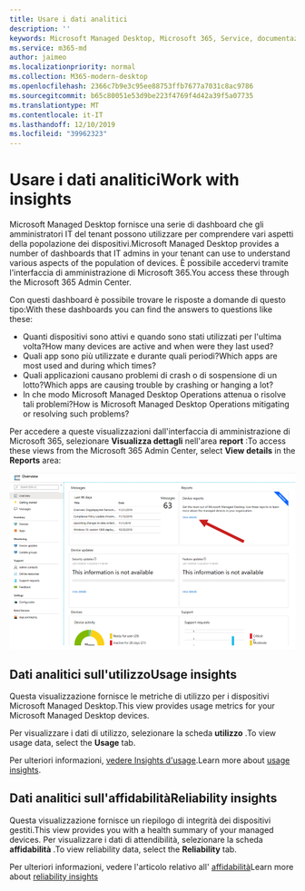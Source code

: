 ```yaml
---
title: Usare i dati analitici
description: ''
keywords: Microsoft Managed Desktop, Microsoft 365, Service, documentazione
ms.service: m365-md
author: jaimeo
ms.localizationpriority: normal
ms.collection: M365-modern-desktop
ms.openlocfilehash: 2366c7b9e3c95ee88753ffb7677a7031c8ac9786
ms.sourcegitcommit: b65c80051e53d9be223f4769f4d42a39f5a07735
ms.translationtype: MT
ms.contentlocale: it-IT
ms.lasthandoff: 12/10/2019
ms.locfileid: "39962323"
---
```

# <a name="work-with-insights"></a><span data-ttu-id="2ca8b-103">Usare i dati analitici</span><span class="sxs-lookup"><span data-stu-id="2ca8b-103">Work with insights</span></span>

<span data-ttu-id="2ca8b-104">Microsoft Managed Desktop fornisce una serie di dashboard che gli amministratori IT del tenant possono utilizzare per comprendere vari aspetti della popolazione dei dispositivi.</span><span class="sxs-lookup"><span data-stu-id="2ca8b-104">Microsoft Managed Desktop provides a number of dashboards that IT admins in your tenant can use to understand various aspects of the population of devices.</span></span> <span data-ttu-id="2ca8b-105">È possibile accedervi tramite l'interfaccia di amministrazione di Microsoft 365.</span><span class="sxs-lookup"><span data-stu-id="2ca8b-105">You access these through the Microsoft 365 Admin Center.</span></span>

<span data-ttu-id="2ca8b-106">Con questi dashboard è possibile trovare le risposte a domande di questo tipo:</span><span class="sxs-lookup"><span data-stu-id="2ca8b-106">With these dashboards you can find the answers to questions like these:</span></span>

- <span data-ttu-id="2ca8b-107">Quanti dispositivi sono attivi e quando sono stati utilizzati per l'ultima volta?</span><span class="sxs-lookup"><span data-stu-id="2ca8b-107">How many devices are active and when were they last used?</span></span>
- <span data-ttu-id="2ca8b-108">Quali app sono più utilizzate e durante quali periodi?</span><span class="sxs-lookup"><span data-stu-id="2ca8b-108">Which apps are most used and during which times?</span></span>
- <span data-ttu-id="2ca8b-109">Quali applicazioni causano problemi di crash o di sospensione di un lotto?</span><span class="sxs-lookup"><span data-stu-id="2ca8b-109">Which apps are causing trouble by crashing or hanging a lot?</span></span>
- <span data-ttu-id="2ca8b-110">In che modo Microsoft Managed Desktop Operations attenua o risolve tali problemi?</span><span class="sxs-lookup"><span data-stu-id="2ca8b-110">How is Microsoft Managed Desktop Operations mitigating or resolving such problems?</span></span>

<span data-ttu-id="2ca8b-111">Per accedere a queste visualizzazioni dall'interfaccia di amministrazione di Microsoft 365, selezionare **Visualizza dettagli** nell'area **report** :</span><span class="sxs-lookup"><span data-stu-id="2ca8b-111">To access these views from the Microsoft 365 Admin Center, select **View details** in the **Reports** area:</span></span>

![Interfaccia di amministrazione con area report nell'angolo in alto a destra, inclusa la scheda report del dispositivo e il collegamento "Visualizza dettagli".](images/insights_overview.png)



## <a name="usage-insights"></a><span data-ttu-id="2ca8b-113">Dati analitici sull'utilizzo</span><span class="sxs-lookup"><span data-stu-id="2ca8b-113">Usage insights</span></span>
<span data-ttu-id="2ca8b-114">Questa visualizzazione fornisce le metriche di utilizzo per i dispositivi Microsoft Managed Desktop.</span><span class="sxs-lookup"><span data-stu-id="2ca8b-114">This view provides usage metrics for your Microsoft Managed Desktop devices.</span></span> 

<span data-ttu-id="2ca8b-115">Per visualizzare i dati di utilizzo, selezionare la scheda **utilizzo** .</span><span class="sxs-lookup"><span data-stu-id="2ca8b-115">To view usage data, select the **Usage** tab.</span></span>

<span data-ttu-id="2ca8b-116">Per ulteriori informazioni, [vedere Insights d'usage](usage-insights.md).</span><span class="sxs-lookup"><span data-stu-id="2ca8b-116">Learn more about [usage insights](usage-insights.md).</span></span>

## <a name="reliability-insights"></a><span data-ttu-id="2ca8b-117">Dati analitici sull'affidabilità</span><span class="sxs-lookup"><span data-stu-id="2ca8b-117">Reliability insights</span></span>
<span data-ttu-id="2ca8b-118">Questa visualizzazione fornisce un riepilogo di integrità dei dispositivi gestiti.</span><span class="sxs-lookup"><span data-stu-id="2ca8b-118">This view provides you with a health summary of your managed devices.</span></span> <span data-ttu-id="2ca8b-119">Per visualizzare i dati di attendibilità, selezionare la scheda **affidabilità** .</span><span class="sxs-lookup"><span data-stu-id="2ca8b-119">To view reliability data, select the **Reliability** tab.</span></span>

<span data-ttu-id="2ca8b-120">Per ulteriori informazioni, vedere l'articolo relativo all' [affidabilità](reliability-insights.md)</span><span class="sxs-lookup"><span data-stu-id="2ca8b-120">Learn more about [reliability insights](reliability-insights.md)</span></span>